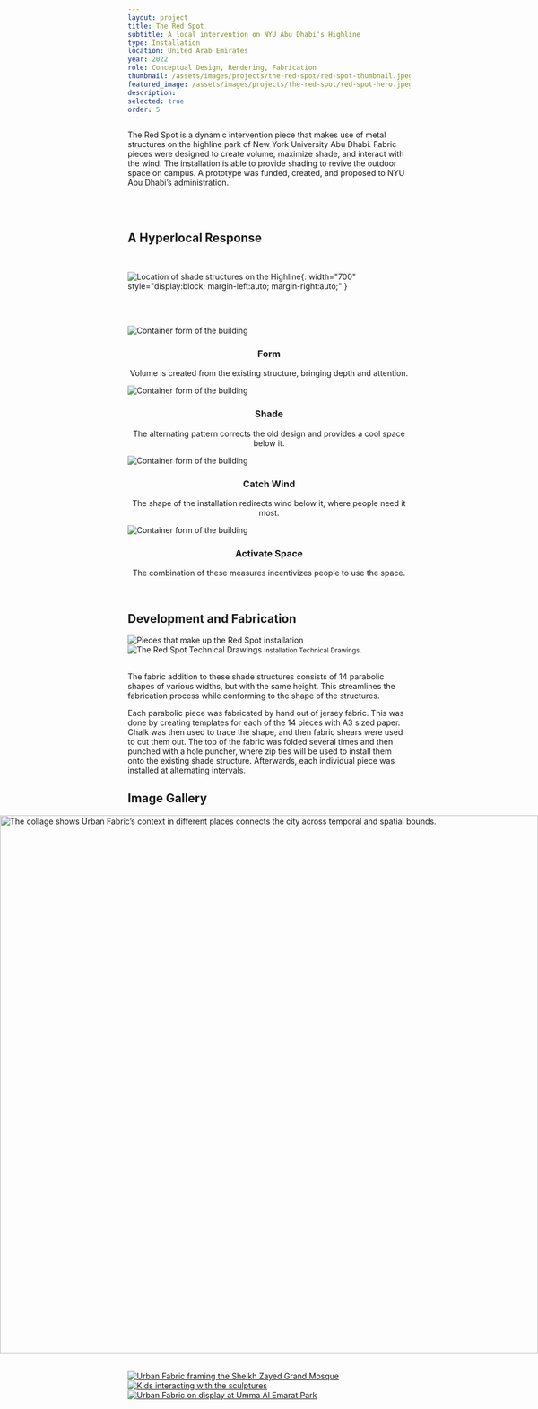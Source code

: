 ```yaml
---
layout: project
title: The Red Spot
subtitle: A local intervention on NYU Abu Dhabi's Highline
type: Installation
location: United Arab Emirates
year: 2022
role: Conceptual Design, Rendering, Fabrication
thumbnail: /assets/images/projects/the-red-spot/red-spot-thumbnail.jpeg
featured_image: /assets/images/projects/the-red-spot/red-spot-hero.jpeg
description: 
selected: true
order: 5
---
```


The Red Spot is a dynamic intervention piece that makes use of metal structures on the highline park of New York University Abu Dhabi. Fabric pieces were designed to create volume, maximize shade, and interact with the wind. The installation is able to provide shading to revive the outdoor space on campus. A prototype was funded, created, and proposed to NYU Abu Dhabi’s administration.

<br><br>
## A Hyperlocal Response
<br>

 ![Location of shade structures on the Highline](/assets/images/projects/the-red-spot/red-spot-highline.png){: width="700" style="display:block; margin-left:auto; margin-right:auto;" }

<br><br>

  <div class="content-row">
  <!-- <div class="content-col" style="flex: 1 1 0;">
    <img src="/assets/images/projects/the-red-spot/diagram1.jpeg" alt="Container form of the building" class="equal-height-img">
    <br> <h3 style="text-align: center;"> Too Hot </h3>
    <p style="text-align: center;">
    Originally designed for plants to grow on, they became too hot in the day.</p>
  </div>
  <div class="content-col" style="flex: 1 1 0;">
    <img src="/assets/images/projects/the-red-spot/diagram2.jpeg" alt="Container form of the building" class="equal-height-img">
    <br> <h3 style="text-align: center;"> Bad Shading </h3>
    <p style="text-align: center;">
    Meant to provide shading to benches and paths, but its grilled design is inadequate. </p>
  </div> -->
  <div class="content-col" style="flex: 1 1 0;">
    <img src="/assets/images/projects/the-red-spot/diagram3.jpeg" alt="Container form of the building" class="equal-height-img">
    <br> <h3 style="text-align: center;"> Form </h3>
    <p style="text-align: center;">
    Volume is created from the existing structure, bringing depth and attention. </p>
  </div>
  <div class="content-col" style="flex: 1 1 0;">
    <img src="/assets/images/projects/the-red-spot/diagram4.jpeg" alt="Container form of the building" class="equal-height-img">
    <br> <h3 style="text-align: center;"> Shade </h3>
    <p style="text-align: center;">
    The alternating pattern corrects the old design and provides a cool space below it. </p>
  </div>
  <div class="content-col" style="flex: 1 1 0;">
    <img src="/assets/images/projects/the-red-spot/diagram5.jpeg" alt="Container form of the building" class="equal-height-img">
    <br> <h3 style="text-align: center;"> Catch Wind </h3>
    <p style="text-align: center;">
    The shape of the installation redirects wind below it, where people need it most. </p>
  </div>
  <div class="content-col" style="flex: 1 1 0;">
    <img src="/assets/images/projects/the-red-spot/diagram6.jpeg" alt="Container form of the building" class="equal-height-img">
    <br> <h3 style="text-align: center;"> Activate Space </h3>
    <p style="text-align: center;">
    The combination of these measures incentivizes people to use the space. </p>
  </div>
</div>
<br>

## Development and Fabrication

<div class="content-row">
  <div class="content-col" style="flex: 1 1 0;">
    <img src="/assets/images/projects/the-red-spot/red-spot-pieces.png" alt="Pieces that make up the Red Spot installation">
  </div>
  <div class="content-col" style="flex: 1 1 0;">
    <img src="/assets/images/projects/the-red-spot/red-spot-drawings.png" alt="The Red Spot Technical Drawings">
    <small> Installation Technical Drawings. </small> <br><br>
    <p> The fabric addition to these shade structures consists of 14 parabolic shapes of various widths, but with the same height. This streamlines the fabrication process while conforming to the shape of the structures. </p>
    <p>
    Each parabolic piece was fabricated by hand out of jersey fabric. This was done by creating templates for each of the 14 pieces with A3 sized paper. Chalk was then used to trace the shape, and then fabric shears were used to cut them out. The top of the fabric was folded several times and then punched with a hole puncher, where zip ties will be used to install them onto the existing shade structure. Afterwards, each individual piece was installed at alternating intervals. </p>
  </div>
</div>

## Image Gallery

<!-- NEED TO DESATURATE PHOTOS!! -->
<img src="/assets/images/projects/the-red-spot/RedSpot-2.jpg"
     alt="The collage shows Urban Fabric’s context in different places connects the city across temporal and spatial bounds."
     style="display: block; width: 100vw; max-width: 100vw; margin-left: 50%; transform: translateX(-50%); height: auto;" />
<br>

<div class="gallery-grid">
  <a href="/assets/images/projects/the-red-spot/RedSpot.jpg" class="glightbox" data-gallery="project-gallery">
    <img src="/assets/images/projects/the-red-spot/RedSpot.jpg" alt="Urban Fabric framing the Sheikh Zayed Grand Mosque">
  </a>
  <a href="/assets/images/projects/the-red-spot/RedSpot-4.jpg" class="glightbox" data-gallery="project-gallery">
    <img src="/assets/images/projects/the-red-spot/RedSpot-4.jpg" alt="Kids interacting with the sculptures">
  </a>
  <a href="/assets/images/projects/the-red-spot/RedSpot-3.jpg" class="glightbox" data-gallery="project-gallery">
    <img src="/assets/images/projects/the-red-spot/RedSpot-3.jpg" alt="Urban Fabric on display at Umma Al Emarat Park">
  </a>
  <!-- Add more images as needed -->
</div>



<script>
  lightGallery(document.getElementById('project-gallery'), {
    plugins: [lgZoom, lgThumbnail],
    speed: 400,
    download: false,
    thumbnail: true
  });
</script>